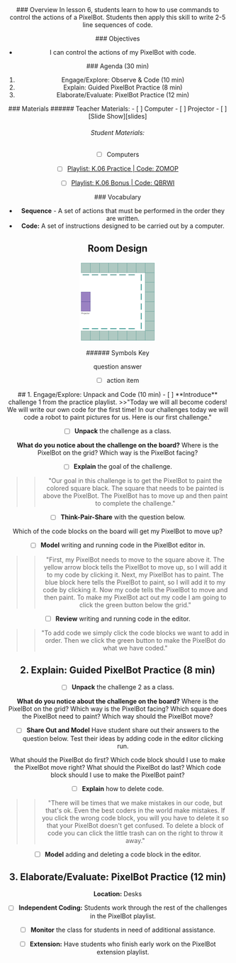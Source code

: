 <header class='header' title='PixelBots' subtitle='Lesson 06'/>

<notable>
<iconp src='/icons/activity.png'>### Overview</iconp>
In lesson 6, students learn to how to use commands to control the actions of a PixelBot. Students then apply this skill to write 2-5 line sequences of code.


<iconp src='/icons/objectives.png'>### Objectives</iconp>
 - I can control the actions of my PixelBot with code.

<iconp src='/icons/agenda.png'>### Agenda (30 min)</iconp>

1. Engage/Explore: Observe & Code (10 min)
1. Explain: Guided PixelBot Practice (8 min)
1. Elaborate/Evaluate: PixelBot Practice (12 min)

<note>
<iconp src='/icons/materials.png'>### Materials</iconp>
###### Teacher Materials:
- [ ] Computer
- [ ] Projector
- [ ] [Slide Show][slides]

###### Student Materials:
- [ ] Computers
- [ ] [Playlist: K.06 Practice | Code: ZOMOP][ind-practice]
- [ ] [Playlist: K.06 Bonus | Code: QBRWI][extension]


<iconp src='/icons/vocab.png'>### Vocabulary</iconp>
- **Sequence** - A set of actions that must be performed in the order they are written.
- **Code:** A set of instructions designed to be carried out by a computer.
</note>

<pagebreak/>

## Room Design

![room](/images/layout-online.png)

<note borderLeft='2px solid green' mt='2em'>
###### Symbols Key

<iconp ml='1.65em' type='question'>question</iconp>
<iconp ml='1.65em' type='answer'>answer</iconp>
- [ ] action item
</note>

<pagebreak/>
## 1. Engage/Explore: Unpack and Code (10 min)
- [ ] **Introduce** challenge 1 from the practice playlist.
>>"Today we will all become coders! We will write our own code for the first time! In our challenges today we will code a robot to paint pictures for us. Here is our first challenge."

- [ ] **Unpack** the challenge as a class.

<iconp type='question'>**What do you notice about the challenge on the board?**</iconp>
    <iconp type='question'>Where is the PixelBot on the grid?</iconp>
    <iconp type='question'>Which way is the PixelBot facing?</iconp>

- [ ] **Explain** the goal of the challenge.
>>"Our goal in this challenge is to get the PixelBot to paint the colored square black. The square that needs to be painted is above the PixelBot. The PixelBot has to move up and then paint to complete the challenge."

- [ ] **Think-Pair-Share** with the question below.

<iconp type='question'>Which of the code blocks on the board will get my PixelBot to move up?</iconp>

- [ ] **Model** writing and running code in the PixelBot editor in.
>>"First, my PixelBot needs to move to the square above it. The yellow arrow block tells the PixelBot to move up, so I will add it to my code by clicking it. Next, my PixelBot has to paint. The blue block here tells the PixelBot to paint, so I will add it to my code by clicking it. Now my code tells the PixelBot to move and then paint. To make my PixelBot act out my code I am going to click the green button below the grid."

- [ ] **Review** writing and running code in the editor.
>>"To add code we simply click the code blocks we want to add in order. Then we click the green button to make the PixelBot do what we have coded."

## 2. Explain: Guided PixelBot Practice (8 min)
- [ ] **Unpack** the challenge 2 as a class.

<iconp type='question'>**What do you notice about the challenge on the board?**</iconp>
    <iconp type='question'>Where is the PixelBot on the grid?</iconp>
    <iconp type='question'>Which way is the PixelBot facing?</iconp>
    <iconp type='question'>Which square does the PixelBot need to paint?</iconp>
    <iconp type='question'>Which way should the PixelBot move?</iconp>

- [ ] **Share Out and Model** Have student share out their answers to the question below. Test their ideas by adding code in the editor clicking run.

<iconp type='question'>What should the PixelBot do first?</iconp>
<iconp type='question'>Which code block should I use to make the PixelBot move right?</iconp>
<iconp type='question'>What should the PixelBot do last?</iconp>
<iconp type='question'>Which code block should I use to make the PixelBot paint?</iconp>

- [ ] **Explain** how to delete code.
>>"There will be times that we make mistakes in our code, but that's ok. Even the best coders in the world make mistakes. If you click the wrong code block, you will you have to delete it so that your PixelBot doesn't get confused. To delete a block of code you can click the little trash can on the right to throw it away."

- [ ] **Model** adding and deleting a code block in the editor.

## 3. Elaborate/Evaluate: PixelBot Practice (12 min)
**Location:** Desks

- [ ] **Independent Coding:** Students work through the rest of the challenges in the PixelBot playlist.

- [ ] **Monitor** the class for students in need of additional assistance.

- [ ] **Extension:** Have students who finish early work on the PixelBot extension playlist.
</notable>

[slides]: https://drive.google.com/open?id=1ean8naFUkfNz0ntGLzHQzfmtFkctSoI8hKEruMHbujQ
[ind-practice]: http://www.pixelbots.io/ZOMOP
[extension]: http://www.pixelbots.io/QBRWI
[assess]: https://artbot-26016.firebaseapp.com/V3ZP3
